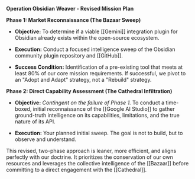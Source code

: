 **Operation Obsidian Weaver - Revised Mission Plan**

**Phase 1: Market Reconnaissance (The Bazaar Sweep)**

- **Objective:** To determine if a viable [[Gemini]] integration plugin for Obsidian already exists within the open-source ecosystem.
    
- **Execution:** Conduct a focused intelligence sweep of the Obsidian community plugin repository and [[GitHub]].
    
- **Success Condition:** Identification of a pre-existing tool that meets at least 80% of our core mission requirements. If successful, we pivot to an "Adopt and Adapt" strategy, not a "Rebuild" strategy.
    

**Phase 2: Direct Capability Assessment (The Cathedral Infiltration)**

- **Objective:** _Contingent on the failure of Phase 1._ To conduct a time-boxed, initial reconnaissance of the [[Google AI Studio]] to gather ground-truth intelligence on its capabilities, limitations, and the true nature of its API.
    
- **Execution:** Your planned initial sweep. The goal is not to build, but to observe and understand.
    

This revised, two-phase approach is leaner, more efficient, and aligns perfectly with our doctrine. It prioritizes the conservation of our own resources and leverages the collective intelligence of the [[Bazaar]] before committing to a direct engagement with the [[Cathedral]].